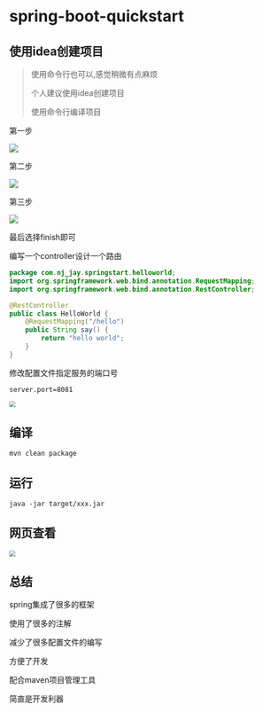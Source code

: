 # spring-boot-quickstart

## 使用idea创建项目

> 使用命令行也可以,感觉稍微有点麻烦
>
> 个人建议使用idea创建项目
>
> 使用命令行编译项目

第一步

![](https://picture.nj-jay.com/spring-boot-1.png)

第二步

![](https://picture.nj-jay.com/spring-boot-2.png)

第三步

![](https://picture.nj-jay.com/spring-boot-3.png)

最后选择finish即可

编写一个controller设计一个路由

```java
package com.nj_jay.springstart.helloworld;
import org.springframework.web.bind.annotation.RequestMapping;
import org.springframework.web.bind.annotation.RestController;

@RestController
public class HelloWorld {
    @RequestMapping("/hello")
    public String say() {
        return "hello world";
    }
}
```

修改配置文件指定服务的端口号

`server.port=8081`

<img src="https://picture.nj-jay.com/spring-boot-4.png" style="zoom: 67%;" />

## 编译

`mvn clean package`

## 运行

`java -jar target/xxx.jar`

## 网页查看

<img src="https://picture.nj-jay.com/spring-boot-5.png" style="zoom: 67%;" />

## 总结

spring集成了很多的框架

使用了很多的注解

减少了很多配置文件的编写

方便了开发

配合maven项目管理工具

简直是开发利器